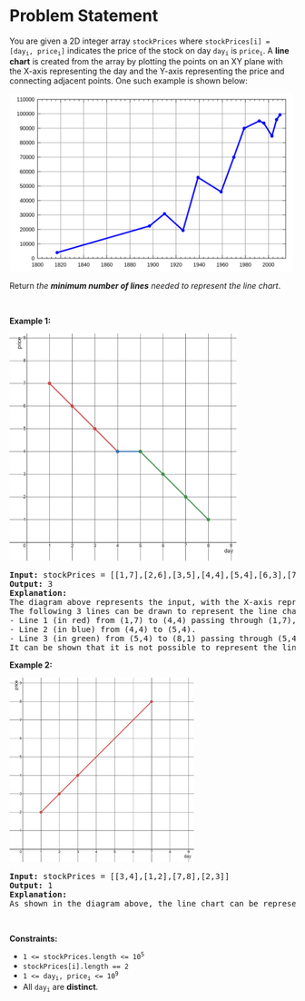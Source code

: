 # Problem Statement

<p>You are given a 2D integer array <code>stockPrices</code> where <code>stockPrices[i] = [day<sub>i</sub>, price<sub>i</sub>]</code> indicates the price of the stock on day <code>day<sub>i</sub></code> is <code>price<sub>i</sub></code>. A <strong>line chart</strong> is created from the array by plotting the points on an XY plane with the X-axis representing the day and the Y-axis representing the price and connecting adjacent points. One such example is shown below:</p>
<img alt="" src="1920px-pushkin_population_historysvg.png" style="width: 500px; height: 313px;" />
<p>Return <em>the <strong>minimum number of lines</strong> needed to represent the line chart</em>.</p>

<p>&nbsp;</p>
<p><strong>Example 1:</strong></p>
<img alt="" src="ex0.png" style="width: 400px; height: 400px;" />
<pre>
<strong>Input:</strong> stockPrices = [[1,7],[2,6],[3,5],[4,4],[5,4],[6,3],[7,2],[8,1]]
<strong>Output:</strong> 3
<strong>Explanation:</strong>
The diagram above represents the input, with the X-axis representing the day and Y-axis representing the price.
The following 3 lines can be drawn to represent the line chart:
- Line 1 (in red) from (1,7) to (4,4) passing through (1,7), (2,6), (3,5), and (4,4).
- Line 2 (in blue) from (4,4) to (5,4).
- Line 3 (in green) from (5,4) to (8,1) passing through (5,4), (6,3), (7,2), and (8,1).
It can be shown that it is not possible to represent the line chart using less than 3 lines.
</pre>

<p><strong>Example 2:</strong></p>
<img alt="" src="ex1.png" style="width: 325px; height: 325px;" />
<pre>
<strong>Input:</strong> stockPrices = [[3,4],[1,2],[7,8],[2,3]]
<strong>Output:</strong> 1
<strong>Explanation:</strong>
As shown in the diagram above, the line chart can be represented with a single line.
</pre>

<p>&nbsp;</p>
<p><strong>Constraints:</strong></p>

<ul>
	<li><code>1 &lt;= stockPrices.length &lt;= 10<sup>5</sup></code></li>
	<li><code>stockPrices[i].length == 2</code></li>
	<li><code>1 &lt;= day<sub>i</sub>, price<sub>i</sub> &lt;= 10<sup>9</sup></code></li>
	<li>All <code>day<sub>i</sub></code> are <strong>distinct</strong>.</li>
</ul>
